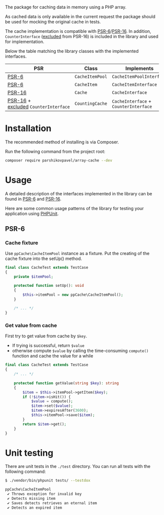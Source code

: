 The package for caching data in memory using a PHP array.

As cached data is only available in the current request the package should be used for mocking the original cache in tests.

The cache implementation is compatible with [PSR-6](https://www.php-fig.org/psr/psr-6/)/[PSR-16](https://www.php-fig.org/psr/psr-16/). 
In addition, `CounterInterface` ([excluded](https://github.com/php-fig/fig-standards/pull/847/) from PSR-16) is included in the library and used for implementation.

Below the table matching the library classes with the implemented interfaces.

| PSR | Class | Implements |
| --- | --- | --- |
| [PSR-6](https://www.php-fig.org/psr/psr-6/) | `CacheItemPool` | `CacheItemPoolInterface` |
| [PSR-6](https://www.php-fig.org/psr/psr-6/) | `CacheItem`     | `CacheItemInterface` |
| [PSR-16](https://www.php-fig.org/psr/psr-16/) | `Cache` | `CacheInterface` |
| [PSR-16](https://www.php-fig.org/psr/psr-6/) + [excluded](https://github.com/php-fig/fig-standards/pull/847/)&nbsp;`CounterInterface` | `CountingCache` | `CacheInterface` + `CounterInterface` |

# Installation

The recommended method of installing is via Composer.

Run the following command from the project root:

```bash
composer require parshikovpavel/array-cache --dev
```

# Usage

A detailed description of the interfaces implemented in the library can be found in [PSR-6](https://www.php-fig.org/psr/psr-6/) and [PSR-16](https://www.php-fig.org/psr/psr-16/).

Here are some common usage patterns of the library for testing your application using [PHPUnit](https://phpunit.de/).

## PSR-6

### Cache fixture

Use `ppCache\CacheItemPool` instance as a fixture. 
Put the creating of the cache fixture into the setUp() method.

```php
final class CacheTest extends TestCase
{
    private $itemPool;

    protected function setUp(): void
    {
        $this->itemPool = new ppCache\CacheItemPool();
    }
    
    /* ... */
}
```

### Get value from cache

First try to get value from cache by `$key`. 
* If trying is successful, return `$value`
* otherwise compute `$value` by calling the time-consuming `compute()` function and cache the
value for a while

```php
final class CacheTest extends TestCase
{
    /* ... */
    
    protected function getValue(string $key): string
    {
        $item = $this->itemPool->getItem($key);
        if (!$item->isHit()) {
            $value = compute();
            $item->set($value);
            $item->expiresAfter(3600);
            $this->itemPool->save($item);
        }
        return $item->get();
    }
}
```

# Unit testing

There are unit tests in the `./test` directory. You can run all tests with the following command:

```bash
$ ./vendor/bin/phpunit tests/ --testdox

ppCache\CacheItemPool
 ✔ Throws exception for invalid key
 ✔ Detects missing item
 ✔ Saves detects retrieves an eternal item
 ✔ Detects an expired item

```


